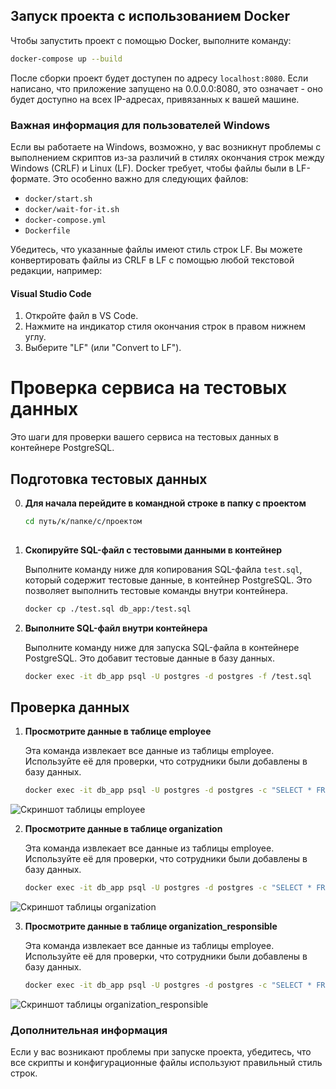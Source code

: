
## Запуск проекта с использованием Docker

Чтобы запустить проект с помощью Docker, выполните команду:

```bash
docker-compose up --build
```

После сборки проект будет доступен по адресу `localhost:8080`. Если написано, что приложение запущено на 0.0.0.0:8080, это означает - оно будет доступно на всех IP-адресах, привязанных к вашей машине.

### Важная информация для пользователей Windows

Если вы работаете на Windows, возможно, у вас возникнут проблемы с выполнением скриптов из-за различий в стилях окончания строк между Windows (CRLF) и Linux (LF). Docker требует, чтобы файлы были в LF-формате. Это особенно важно для следующих файлов:

- `docker/start.sh`
- `docker/wait-for-it.sh`
- `docker-compose.yml`
- `Dockerfile`

Убедитесь, что указанные файлы имеют стиль строк LF. Вы можете конвертировать файлы из CRLF в LF с помощью любой текстовой редакции, например:

#### Visual Studio Code

1. Откройте файл в VS Code.
2. Нажмите на индикатор стиля окончания строк в правом нижнем углу.
3. Выберите "LF" (или "Convert to LF").

# Проверка сервиса на тестовых данных

Это шаги для проверки вашего сервиса на тестовых данных в контейнере PostgreSQL. 

## Подготовка тестовых данных

0. **Для начала перейдите в командной строке в папку с проектом**

   ```sh
   cd путь/к/папке/с/проектом
 
2. **Скопируйте SQL-файл с тестовыми данными в контейнер**

   Выполните команду ниже для копирования SQL-файла `test.sql`, который содержит тестовые данные, в контейнер PostgreSQL. Это позволяет выполнить тестовые команды внутри контейнера.

   ```sh
   docker cp ./test.sql db_app:/test.sql

3. **Выполните SQL-файл внутри контейнера**

   Выполните команду ниже для запуска SQL-файла в контейнере PostgreSQL. Это добавит тестовые данные в базу данных.

   ```sh
   docker exec -it db_app psql -U postgres -d postgres -f /test.sql

## Проверка данных

1. **Просмотрите данные в таблице employee**

   Эта команда извлекает все данные из таблицы employee. Используйте её для проверки, что сотрудники были добавлены в базу данных.

   ```sh
   docker exec -it db_app psql -U postgres -d postgres -c "SELECT * FROM employee;"

![Скриншот таблицы employee](images/employee_table.jpg)

2. **Просмотрите данные в таблице organization**

   Эта команда извлекает все данные из таблицы employee. Используйте её для проверки, что сотрудники были добавлены в базу данных.

   ```sh
   docker exec -it db_app psql -U postgres -d postgres -c "SELECT * FROM organization;"

![Скриншот таблицы organization](images/organization_table.jpg)

3. **Просмотрите данные в таблице organization_responsible**

   Эта команда извлекает все данные из таблицы employee. Используйте её для проверки, что сотрудники были добавлены в базу данных.

   ```sh
   docker exec -it db_app psql -U postgres -d postgres -c "SELECT * FROM organization_responsible;"

![Скриншот таблицы organization_responsible](images/organization_responsible_table.jpg)

### Дополнительная информация

Если у вас возникают проблемы при запуске проекта, убедитесь, что все скрипты и конфигурационные файлы используют правильный стиль строк.
